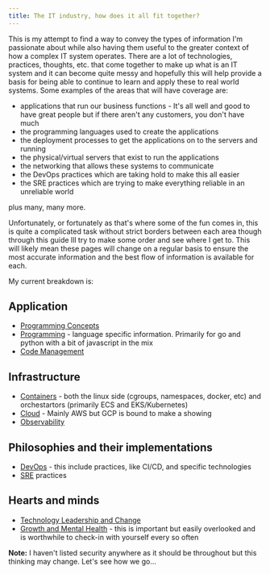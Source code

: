 ```yaml
---
title: The IT industry, how does it all fit together?
---
```


This is my attempt to find a way to convey the types of information I'm passionate about while also having them useful to the greater context of how a complex IT system operates. There are a lot of technologies, practices, thoughts, etc. that come together to make up what is an IT system and it can become quite messy and hopefully this will help provide a basis for being able to continue to learn and apply these to real world systems. Some examples of the areas that will have coverage are:

- applications that run our business functions - It's all well and good to have great people but if there aren't any customers, you don't have much
- the programming languages used to create the applications
- the deployment processes to get the applications on to the servers and running
- the physical/virtual servers that exist to run the applications
- the networking that allows these systems to communicate
- the DevOps practices which are taking hold to make this all easier
- the SRE practices which are trying to make everything reliable in an unreliable world

plus many, many more.

Unfortunately, or fortunately as that's where some of the fun comes in, this is quite a complicated task without strict borders between each area though through this guide Ill try to make some order and see where I get to. This will likely mean these pages will change on a regular basis to ensure the most accurate information and the best flow of information is available for each.

My current breakdown is:

## Application

- [Programming Concepts](/fit_together/programming-concepts/)
- [Programming](/fit_together/programming/) - language specific information. Primarily for go and python with a bit of javascript in the mix
- [Code Management](/fit_together/code-management/)

## Infrastructure

- [Containers](/fit_together/containers/) - both the linux side (cgroups, namespaces, docker, etc) and orchestartors (primarily ECS and EKS/Kubernetes)
- [Cloud](/fit_together/cloud) - Mainly AWS but GCP is bound to make a showing
- [Observability](/fit_together/observability/)

## Philosophies and their implementations

- [DevOps](/fit_together/devops/) - this include practices, like CI/CD, and specific technologies
- [SRE](/fit_together/sre/) practices

## Hearts and minds

- [Technology Leadership and Change](/fit_together/tech-leadership-change/)
- [Growth and Mental Health](/fit_together/growth-mental-health/) - this is important but easily overlooked and is worthwhile to check-in with yourself every so often

**Note:** I haven't listed security anywhere as it should be throughout but this thinking may change. Let's see how we go...
